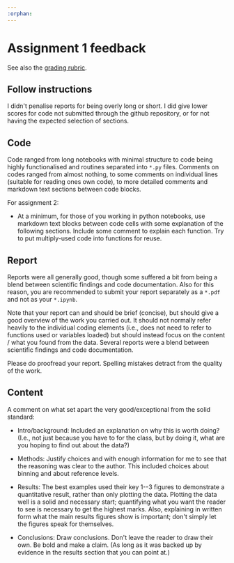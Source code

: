 ```yaml
---
:orphan:
---
```


# Assignment 1 feedback

See also the [grading rubric](https://lernen.min.uni-hamburg.de/pluginfile.php/413751/mod_resource/content/1/grading-rubric-seaocn.pdf).

## Follow instructions

I didn't penalise reports for being overly long or short.  I did give lower scores for code not submitted through the github repository, or for not having the expected selection of sections.

## Code

Code ranged from long notebooks with minimal structure to code being highly functionalised and routines separated into `*.py` files.  Comments on codes ranged from almost nothing, to some comments on individual lines (suitable for reading ones own code), to more detailed comments and markdown text sections between code blocks.

For assignment 2:

- At a minimum, for those of you working in python notebooks, use markdown text blocks between code cells with some explanation of the following sections.  Include some comment to explain each function.  Try to put multiply-used code into functions for reuse.


## Report

Reports were all generally good, though some suffered a bit from being a blend between scientific findings and code documentation.  Also for this reason, you are recommended to submit your report separately as a `*.pdf` and not as your `*.ipynb`.

Note that your report can and should be brief (concise), but should give a good overview of the work you carried out.   It should not normally refer heavily to the individual coding elements (i.e., does not need to refer to functions used or variables loaded) but should instead focus on the content / what you found from the data.  Several reports were a blend between scientific findings and code documentation.  


Please do proofread your report.  Spelling mistakes detract from the quality of the work.

## Content

A comment on what set apart the very good/exceptional from the solid standard:

- Intro/background: Included an explanation on why this is worth doing?  (I.e., not just because you have to for the class, but by doing it, what are you hoping to find out about the data?)

- Methods: Justify choices and with enough information for me to see that the reasoning was clear to the author.  This included choices about binning and about reference levels.

- Results: The best examples used their key 1--3 figures to demonstrate a quantitative result, rather than only plotting the data.  Plotting the data well is a solid and necessary start; quantifying what you want the reader to see is necessary to get the highest marks.  Also, explaining in written form what the main results figures show is important; don't simply let the figures speak for themselves.

- Conclusions: Draw conclusions.  Don't leave the reader to draw their own.  Be bold and make a claim. (As long as it was backed up by evidence in the results section that you can point at.)

